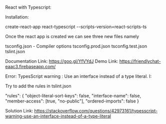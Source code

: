 React with Typescript:

Installation:

create-react-app react-typescript --scripts-version=react-scripts-ts

Once the react app is created we can see three new files namely

tsconfig.json  - Compiler options
tsconfig.prod.json
tsconfig.test.json
tslint.json

Documentation Link: https://goo.gl/YfVYdJ
Demo Link: https://friendlychat-eaac3.firebaseapp.com/


Error: TypesScript warning : Use an interface instead of a type literal.  I:


Try to add the rules in tslint.json

"rules": { 
    "object-literal-sort-keys": false, 
    "interface-name": false, 
    "member-access": [true, "no-public"], 
    "ordered-imports": false 
  }

Solution Link:  https://stackoverflow.com/questions/42973161/typesscript-warning-use-an-interface-instead-of-a-type-literal
  